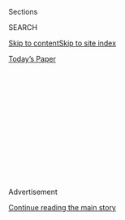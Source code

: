 <div id="app">

<div>

<div>

<div>

<div class="NYTAppHideMasthead css-1q2w90k e1suatyy0">

<div class="section css-ui9rw0 e1suatyy2">

<div class="css-eph4ug er09x8g0">

<div class="css-6n7j50">

</div>

<span class="css-1dv1kvn">Sections</span>

<div class="css-10488qs">

<span class="css-1dv1kvn">SEARCH</span>

</div>

[Skip to content](#site-content)[Skip to site
index](#site-index)

</div>

<div class="css-10698na e1huz5gh0">

</div>

</div>

<div id="masthead-bar-one" class="section hasLinks css-15hmgas e1csuq9d3">

<div class="css-uqyvli e1csuq9d0">

</div>

<div class="css-1uqjmks e1csuq9d1">

</div>

<div class="css-9e9ivx">

[](https://myaccount.nytimes3xbfgragh.onion/auth/login?response_type=cookie&client_id=vi)

</div>

<div class="css-1bvtpon e1csuq9d2">

[Today’s
Paper](https://www.nytimes3xbfgragh.onion/section/todayspaper)

</div>

</div>

</div>

</div>

<div data-aria-hidden="false">

<div id="site-content" data-role="main">

<div>

<div class="css-1aor85t" style="opacity:0.000000001;z-index:-1;visibility:hidden">

<div class="css-1hqnpie">

<div class="css-epjblv">

<span class="css-100wwgy">How Studio KO Redefines
Minimalism</span>

</div>

<div class="css-k008qs">

<div class="css-o5pzib">

<span class="css-18z7m18"></span>

<div>

</div>

</div>

<span class="css-1n6z4y">https://nyti.ms/1R09x3i</span>

<div class="css-1705lsu">

<div class="css-4xjgmj">

<div class="css-4skfbu" data-role="toolbar" data-aria-label="Social Media Share buttons, Save button, and Comments Panel with current comment count" data-testid="share-tools">

  - 
  - 
  - 
  - 
    
    <div class="css-6n7j50">
    
    </div>

  - 

</div>

</div>

</div>

</div>

</div>

</div>

<div class="css-13pd83m">

</div>

<div id="top-wrapper" class="css-1sy8kpn">

<div id="top-slug" class="css-l9onyx">

Advertisement

</div>

[Continue reading the main
story](#after-top)

<div class="ad top-wrapper" style="text-align:center;height:100%;display:block;min-height:250px">

<div id="top" class="place-ad" data-position="top" data-size-key="top">

</div>

</div>

<div id="after-top">

</div>

</div>

<div id="sponsor-wrapper" class="css-1hyfx7x">

<div id="sponsor-slug" class="css-19vbshk">

Supported by

</div>

[Continue reading the main
story](#after-sponsor)

<div id="sponsor" class="ad sponsor-wrapper" style="text-align:center;height:100%;display:block">

</div>

<div id="after-sponsor">

</div>

</div>

[By
Design](/column/by-design "By Design")

<div class="css-1vkm6nb ehdk2mb0">

# How Studio KO Redefines Minimalism

</div>

<div class="sizeMedium layoutHorizontal css-134dzg0 ejvbdkh1">

[](https://www.nytimes3xbfgragh.onion/slideshow/2015/09/27/t-magazine/a-home-designed-by-studio-ko.html)

<div class="css-5nx6oe">

## A Home Designed by Studio KO

<div class="css-1xhl2m">

7 Photos

View Slide Show
<span class="css-t4350i">›</span>

</div>

</div>

<div class="css-79elbk">

<div class="css-hyytny">

</div>

![](https://static01.graylady3jvrrxbe.onion/images/2015/09/27/t-magazine/27tmag-studioko-t-slide-J3PJ/27tmag-studioko-t-slide-J3PJ-articleLarge.jpg?quality=75&auto=webp&disable=upscale)

</div>

<div class="css-17ai7jg e15qwgfe0">

<span class="css-1l9o2ey e13ogyst0">François Halard</span>

</div>

</div>

<div class="css-xt80pu e12qa4dv0">

<div class="css-18e8msd">

<div class="css-vp77d3 epjyd6m0">

<div class="css-1baulvz">

By <span class="css-1baulvz last-byline" itemprop="name">Nancy
Hass</span>

</div>

</div>

  - Sept. 23,
    2015

  - 
    
    <div class="css-4xjgmj">
    
    <div class="css-d8bdto" data-role="toolbar" data-aria-label="Social Media Share buttons, Save button, and Comments Panel with current comment count" data-testid="share-tools">
    
      - 
      - 
      - 
      - 
        
        <div class="css-6n7j50">
        
        </div>
    
      - 
    
    </div>
    
    </div>

</div>

</div>

<div class="section meteredContent css-1r7ky0e" name="articleBody" itemprop="articleBody">

<div class="css-1fanzo5 StoryBodyCompanionColumn">

<div class="css-53u6y8">

*The celebrated design firm transforms the idea of spare elegance, with
rich color and quietly luxurious finishings in a Paris apartment.*

THE AESTHETIC of [Studio KO](http://www.studioko.fr/#en-intro) is born
of an intriguing paradox: What if you steep pared-down ideals in a brew
of excess? For nearly 20 years, the Paris-based firm’s principals,
Olivier Marty and Karl Fournier, have played with that dynamic, most
notably for the holiday homes of Marella Agnelli and Pierre Bergé in
Morocco — hardly a locale that calls to mind the unadorned. They have
created deceptively simple and serene environments in the midst of the
pattern-mad, color-saturated traditional culture of North Africa.

And so the pied-à-terre in the Eighth Arrondissement that they recently
completed for a couple — one a financier and the other a fashion
designer — may represent the apotheosis of their evolving approach.
While edited to a fine edge, and full of the layered surface textures
that are the studio’s trademark, it is more exuberant than much of their
past work, even a bit zany — for KO, at least. ‘‘This took us further in
some way than we had gone,’’ says Marty. ‘‘For years we stayed away from
color, but as we go on, there is more and more confidence, and now we’re
letting it back into our work.’’

The clients, who split their time between a townhouse in Manhattan and a
high-rise in Hong Kong, sought out KO after seeing their interiors in
magazines. They were so sure about the firm that they signed a contract
after one initial phone conversation — a first, Fournier concedes. ‘‘We
knew that they were very idea-driven, and so are we,’’ says the fashion
designer.

</div>

</div>

<div class="css-1fanzo5 StoryBodyCompanionColumn">

<div class="css-53u6y8">

At the beginning, there were challenges. The 1,800-square foot
two-bedroom apartment is in a 19th-century building, a period that most
French designers, including Marty and Fournier, generally do not care
for, preferring the 17th and 18th centuries with their Louis pedigree
and simpler lines, or the Modernism of such 20th-century Gallic idols as
Jean-Michel Frank and Jean Prouvé. But this apartment was among the
finest of its era, with disciplined lines and none of the over-the-top
revival touches, and the designers, who are also partners in life,
warmed to it quickly.

They started by asking their clients if there was an object or talisman
that epitomized the feeling they wanted to capture. The couple, who love
’70s kinetic artists, sent a photo of a daringly curvy leather-and-brass
contemporary chair by the British designer Mark Brazier-Jones. ‘‘It had
all the flair we wanted,’’ says the fashion designer. ‘‘It was modern
and beautiful and a little crazy.’’

Unlike some people with several residences who want a uniform style from
place to place, the couple believes a home should uniquely reflect its
surroundings. They’ve cultivated a cozy glow in their New York
townhouse, and their Hong Kong apartment is made of steel and glass. For
Paris, they wanted to allude to the provenance of the building, layer it
with a modern sensibility and add a touch of surrealism. They come to
the city a few times a year, simply to eat and drink and revel at their
luck in living such a life, and they wanted to be surrounded by a dose
of sophisticated humor. Even though the central room is nearly 600
square feet, they didn’t want to break it up into conventional
conversation areas. That would feel too dowdy.

‘‘We thought it would be great to have it like being in the clouds,’’
says Fournier. Consequently, the living room is dominated by a massive
curved sofa covered in vibrant blue velvet with a subtly celestial
mottled pattern. The black and white rug emphasizes the geometry, as do
the barrel chairs. The stained-glass windows in the master bedroom add
another angular juxtaposition to the space’s ornate original ceilings:
When the light shines in, it casts gridlike shadows on the carpet.

The apartment had a set of built-in vitrines, several of which the
designers kept, lining the shelves with an unexpected tangerine velvet.
Inside is a set of 19th-century ceramics that wink at the financier’s
Chinese heritage: Upon close inspection the designs are cleverly ribald.
The couple’s taste for strong statements and KO’s newly enthusiastic
embrace of color are writ large in the guest room, which has
Majorelle-blue walls — a Moroccan fetish — and a lynx-patterned carpet.
‘‘When you have eccentric clients, the telling moment about how far
they will go is when you show them the lynx carpet,’’ Marty says.

</div>

</div>

<div class="css-1fanzo5 StoryBodyCompanionColumn">

<div class="css-53u6y8">

As in all KO projects, which tend to contain a minimum of objects, many
of the surface treatments are themselves a focus. The living room was
originally lined in stenciled boiserie stained dark, which the designers
removed; they then asked a decorative painter to preserve and emphasize
‘‘ghost’’ images of the paneling in what Marty calls ‘‘a dirty
American way.’’ Adding layers of a sort of papier mâché — and then
artfully distressing them — the artisans were able to create a custom
pale gray surface that is as complex as an abstract painting. The
baseboards echo the common areas of the building, which are done in an
elaborate pattern of faux marble in a riot of shades common in the 19th
century. ‘‘That is a beautiful thing, if it is done in the right amount,
in the right way, in the right place,’’ says Marty. ‘‘We got really into
it.’’

Perhaps the entire project — and the evolution it represents for the
complex, intellectual Studio KO — can be summed up by a corner of the
main room: The original posh gold-leafed fireplace is flanked by two
huge brutalist sconces on the deconstructed wall with its elegantly
marbled baseboards. ‘‘You get older,’’ says Marty, ‘‘and you get more
wild.’’

</div>

</div>

</div>

<div>

</div>

<div>

</div>

<div>

</div>

<div>

<div id="bottom-wrapper" class="css-1ede5it">

<div id="bottom-slug" class="css-l9onyx">

Advertisement

</div>

[Continue reading the main
story](#after-bottom)

<div id="bottom" class="ad bottom-wrapper" style="text-align:center;height:100%;display:block;min-height:90px">

</div>

<div id="after-bottom">

</div>

</div>

</div>

</div>

</div>

## Site Index

<div>

</div>

## Site Information Navigation

  - [© <span>2020</span> <span>The New York Times
    Company</span>](https://help.nytimes3xbfgragh.onion/hc/en-us/articles/115014792127-Copyright-notice)

<!-- end list -->

  - [NYTCo](https://www.nytco.com/)
  - [Contact
    Us](https://help.nytimes3xbfgragh.onion/hc/en-us/articles/115015385887-Contact-Us)
  - [Work with us](https://www.nytco.com/careers/)
  - [Advertise](https://nytmediakit.com/)
  - [T Brand Studio](http://www.tbrandstudio.com/)
  - [Your Ad
    Choices](https://www.nytimes3xbfgragh.onion/privacy/cookie-policy#how-do-i-manage-trackers)
  - [Privacy](https://www.nytimes3xbfgragh.onion/privacy)
  - [Terms of
    Service](https://help.nytimes3xbfgragh.onion/hc/en-us/articles/115014893428-Terms-of-service)
  - [Terms of
    Sale](https://help.nytimes3xbfgragh.onion/hc/en-us/articles/115014893968-Terms-of-sale)
  - [Site
    Map](https://spiderbites.nytimes3xbfgragh.onion)
  - [Help](https://help.nytimes3xbfgragh.onion/hc/en-us)
  - [Subscriptions](https://www.nytimes3xbfgragh.onion/subscription?campaignId=37WXW)

</div>

</div>

</div>

</div>
